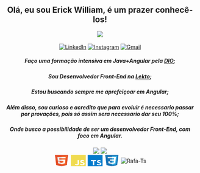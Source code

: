 <div align="center">
  <h2> Olá, eu sou Erick William, é um prazer conhecê-los! </h2>
<div align="center">
  <img height="200em" src="https://mir-s3-cdn-cf.behance.net/project_modules/1400_opt_1/81bb4b165684019.640b6038d133e.gif"/>
</div>

[![LinkedIn](https://img.shields.io/badge/ErickWilliam-000?-the-badge&logo=linkedin&logoColor=0E76A8)](https://www.linkedin.com/in/erick-william-16ab4a238/)
[![Instagram](https://img.shields.io/badge/@erickwillian49-000?logo=instagram)](https://www.instagram.com/erickwillian49/)
[![Gmail](https://img.shields.io/badge/Gmail-000?-the-badge&logo=gmail)](mailto:erickwillian49@gmail.com)

<div align="center">
  <h5> Faço uma formação intensiva em Java+Angular pela <a href="https://web.dio.me/track/bf7abb82-1324-4074-9949-f474a1a911fe">DIO</a>;</h5> 
  <h5> Sou Desenvolvedor Front-End na  <a href="https://www.lekto.com.br/">Lekto<a/>; </h5>
  <h5> Estou buscando sempre me aprefeiçoar em Angular;</h5>
  <h5> Além disso, sou curioso e acredito que para evoluir é necessario passar por provações, pois só assim sera necessario dar seu 100%;</h5>
  <h5> Onde busco a possibilidade de ser um desenvolvedor Front-End, com foco em Angular. </h5>
</div>
<div align="center">
  <img height="160em" src="https://github-readme-stats.vercel.app/api?username=Erickwsantos&theme=radical"/>
  <img height="160em" src="https://github-readme-stats.vercel.app/api/top-langs/?username=Erickwsantos&layout=compact&theme=radical"/>
<div>
<div align="center">
  <img align="center" alt="Rafa-HTML" height="30" width="40" src="https://raw.githubusercontent.com/devicons/devicon/master/icons/html5/html5-original.svg">
  <img align="center" alt="Rafa-Js" height="30" width="40" src="https://raw.githubusercontent.com/devicons/devicon/master/icons/javascript/javascript-plain.svg">
  <img align="center" alt="Rafa-Ts" height="30" width="40" src="https://raw.githubusercontent.com/devicons/devicon/master/icons/typescript/typescript-plain.svg">
  <img align="center" alt="Rafa-CSS" height="30" width="40" src="https://raw.githubusercontent.com/devicons/devicon/master/icons/css3/css3-original.svg">
  <img align="center" alt="Rafa-Ts" height="30" width="40" src="https://cdn.jsdelivr.net/gh/devicons/devicon/icons/angularjs/angularjs-original.svg" />
</div>
</div>
